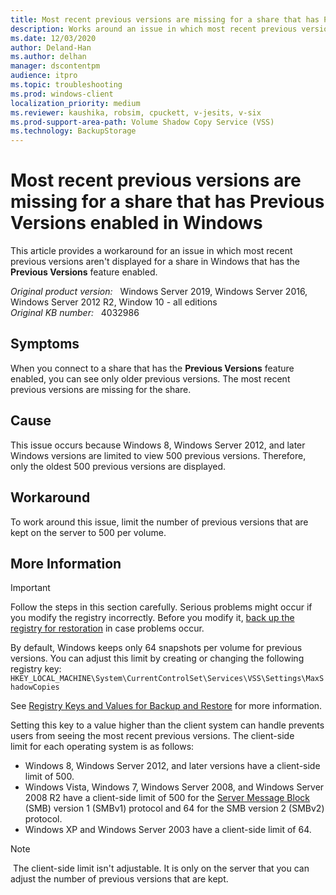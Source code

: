 ```yaml
---
title: Most recent previous versions are missing for a share that has Previous Versions enabled in Windows
description: Works around an issue in which most recent previous versions aren't displayed for a share in Windows that has the Previous Versions feature enabled.
ms.date: 12/03/2020
author: Deland-Han
ms.author: delhan 
manager: dscontentpm
audience: itpro
ms.topic: troubleshooting
ms.prod: windows-client
localization_priority: medium
ms.reviewer: kaushika, robsim, cpuckett, v-jesits, v-six
ms.prod-support-area-path: Volume Shadow Copy Service (VSS)
ms.technology: BackupStorage
---
```

# Most recent previous versions are missing for a share that has Previous Versions enabled in Windows

This article provides a workaround for an issue in which most recent previous versions aren't displayed for a share in Windows that has the **Previous Versions** feature enabled.

_Original product version:_ &nbsp; Windows Server 2019, Windows Server 2016, Windows Server 2012 R2, Window 10 - all editions  
_Original KB number:_ &nbsp; 4032986

## Symptoms

When you connect to a share that has the **Previous Versions** feature enabled, you can see only older previous versions. The most recent previous versions are missing for the share.

## Cause

This issue occurs because Windows 8, Windows Server 2012, and later Windows versions are limited to view 500 previous versions. Therefore, only the oldest 500 previous versions are displayed.

## Workaround

To work around this issue, limit the number of previous versions that are kept on the server to 500 per volume.

## More Information

> [!IMPORTANT]
> Follow the steps in this section carefully. Serious problems might occur if you modify the registry incorrectly. Before you modify it, [back up the registry for restoration](https://support.microsoft.com/help/322756) in case problems occur.

By default, Windows keeps only 64 snapshots per volume for previous versions. You can adjust this limit by creating or changing the following registry key:  
`HKEY_LOCAL_MACHINE\System\CurrentControlSet\Services\VSS\Settings\MaxShadowCopies`  

See [Registry Keys and Values for Backup and Restore](/windows/win32/backup/registry-keys-for-backup-and-restore) for more information.

Setting this key to a value higher than the client system can handle prevents users from seeing the most recent previous versions. The client-side limit for each operating system is as follows:

- Windows 8, Windows Server 2012, and later versions have a client-side limit of 500.
- Windows Vista, Windows 7, Windows Server 2008, and Windows Server 2008 R2 have a client-side limit of 500 for the [Server Message Block](/windows/win32/fileio/microsoft-smb-protocol-and-cifs-protocol-overview) (SMB) version 1 (SMBv1) protocol and 64 for the SMB version 2 (SMBv2) protocol.
- Windows XP and Windows Server 2003 have a client-side limit of 64.

> [!Note]
> The client-side limit isn't adjustable. It is only on the server that you can adjust the number of previous versions that are kept.
